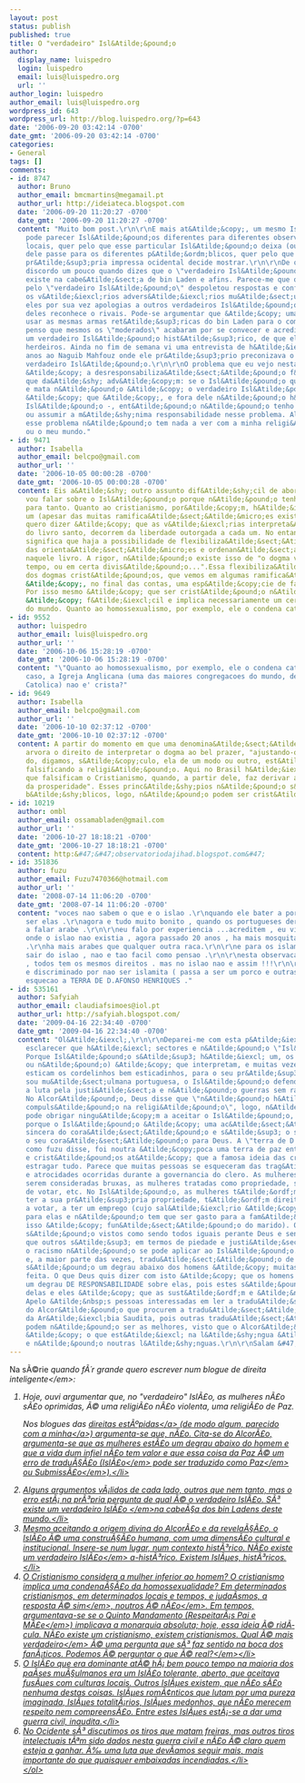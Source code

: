 ```yaml
---
layout: post
status: publish
published: true
title: O "verdadeiro" Isl&Atilde;&pound;o
author:
  display_name: luispedro
  login: luispedro
  email: luis@luispedro.org
  url: ''
author_login: luispedro
author_email: luis@luispedro.org
wordpress_id: 643
wordpress_url: http://blog.luispedro.org/?p=643
date: '2006-09-20 03:42:14 -0700'
date_gmt: '2006-09-20 03:42:14 -0700'
categories:
- General
tags: []
comments:
- id: 8747
  author: Bruno
  author_email: bmcmartins@megamail.pt
  author_url: http://ideiateca.blogspot.com
  date: '2006-09-20 11:20:27 -0700'
  date_gmt: '2006-09-20 11:20:27 -0700'
  content: "Muito bom post.\r\n\r\nE mais at&Atilde;&copy;, um mesmo Isl&Atilde;&pound;o
    pode parecer Isl&Atilde;&pound;os diferentes para diferentes observadores em diferentes
    locais, quer pelo que esse particular Isl&Atilde;&pound;o deixa (ou quer) que
    dele passe para os diferentes p&Atilde;&ordm;blicos, quer pelo que dele a nossa
    pr&Atilde;&sup3;pria impressa ocidental decide mostrar.\r\n\r\nDe qualquer modo,
    discordo um pouco quando dizes que o \"verdadeiro Isl&Atilde;&pound;o\" s&Atilde;&sup3;
    existe na cabe&Atilde;&sect;a de bin Laden e afins. Parece-me que o seu apelo
    pelo \"verdadeiro Isl&Atilde;&pound;o\" despoletou respostas e confrontos onde
    os v&Atilde;&iexcl;rios advers&Atilde;&iexcl;rios mu&Atilde;&sect;ulmanos fazem
    eles por sua vez apologias a outros verdadeiros Isl&Atilde;&pound;os, onde nenhum
    deles reconhece o rivais. Pode-se argumentar que &Atilde;&copy; uma necessidade
    usar as mesmas armas ret&Atilde;&sup3;ricas do bin Laden para o combater, mas
    penso que mesmos os \"moderados\" acabaram por se convecer e acreditar que existe
    um verdadeiro Isl&Atilde;&pound;o hist&Atilde;&sup3;rico, de que eles s&Atilde;&pound;o
    herdeiros. Ainda no fim de semana vi uma entrevista de h&Atilde;&iexcl; alguns
    anos ao Naguib Mahfouz onde ele pr&Atilde;&sup3;prio preconizava o regresso ao
    verdadeiro Isl&Atilde;&pound;o.\r\n\r\nO problema que eu vejo nesta tend&Atilde;&ordf;ncia
    &Atilde;&copy; a desresponsabiliza&Atilde;&sect;&Atilde;&pound;o f&Atilde;&iexcl;cil
    que da&Atilde;&shy; adv&Atilde;&copy;m: se o Isl&Atilde;&pound;o que aterroriza
    e mata n&Atilde;&pound;o &Atilde;&copy; o verdadeiro Isl&Atilde;&pound;o - o meu
    &Atilde;&copy; que &Atilde;&copy;, e fora dele n&Atilde;&pound;o h&Atilde;&iexcl;
    Isl&Atilde;&pound;o -, ent&Atilde;&pound;o n&Atilde;&pound;o tenho que responder
    ou assumir a m&Atilde;&shy;nima responsabilidade nesse problema. Ali&Atilde;&iexcl;s,
    esse problema n&Atilde;&pound;o tem nada a ver com a minha religi&Atilde;&pound;o
    ou o meu mundo."
- id: 9471
  author: Isabella
  author_email: belcpo@gmail.com
  author_url: ''
  date: '2006-10-05 00:00:28 -0700'
  date_gmt: '2006-10-05 00:00:28 -0700'
  content: Eis a&Atilde;&shy; outro assunto dif&Atilde;&shy;cil de abordar. N&Atilde;&pound;o
    vou falar sobre o Isl&Atilde;&pound;o porque n&Atilde;&pound;o tenho conhecimento
    para tanto. Quanto ao cristianismo, por&Atilde;&copy;m, h&Atilde;&iexcl; apenas
    um (apesar das muitas ramifica&Atilde;&sect;&Atilde;&micro;es existentes). O que
    quero dizer &Atilde;&copy; que as v&Atilde;&iexcl;rias interpreta&Atilde;&sect;&Atilde;&micro;es
    do livro santo, decorrem da liberdade outorgada a cada um. No entanto, isso n&Atilde;&pound;o
    significa que haja a possibilidade de flexibiliza&Atilde;&sect;&Atilde;&pound;o
    das orienta&Atilde;&sect;&Atilde;&micro;es e ordenan&Atilde;&sect;as apregoadas
    naquele livro. A rigor, n&Atilde;&pound;o existe isso de "o dogma varia em determinado
    tempo, ou em certa divis&Atilde;&pound;o...".Essa flexibiliza&Atilde;&sect;&Atilde;&pound;o
    dos dogmas crist&Atilde;&pound;os, que vemos em algumas ramifica&Atilde;&sect;&Atilde;&micro;es
    &Atilde;&copy;, no final das contas, uma esp&Atilde;&copy;cie de falsica&Atilde;&sect;&Atilde;&pound;o.
    Por isso mesmo &Atilde;&copy; que ser crist&Atilde;&pound;o n&Atilde;&pound;o
    &Atilde;&copy; f&Atilde;&iexcl;cil e implica necessariamente um certo afastamento
    do mundo. Quanto ao homossexualismo, por exemplo, ele o condena categoricamente!!
- id: 9552
  author: luispedro
  author_email: luis@luispedro.org
  author_url: ''
  date: '2006-10-06 15:28:19 -0700'
  date_gmt: '2006-10-06 15:28:19 -0700'
  content: "\"Quanto ao homossexualismo, por exemplo, ele o condena categoricamente!!\"\r\n\r\nNesse
    caso, a Igreja Anglicana (uma das maiores congregacoes do mundo, depois da Igreja
    Catolica) nao e' crista?"
- id: 9649
  author: Isabella
  author_email: belcpo@gmail.com
  author_url: ''
  date: '2006-10-10 02:37:12 -0700'
  date_gmt: '2006-10-10 02:37:12 -0700'
  content: A partir do momento em que uma denomina&Atilde;&sect;&Atilde;&pound;o se
    arvora o direito de interpretar o dogma ao bel prazer, "ajustando-o" ao contexto
    do, digamos, s&Atilde;&copy;culo, ela de um modo ou outro, est&Atilde;&iexcl;
    falsificando a religi&Atilde;&pound;o. Aqui no Brasil h&Atilde;&iexcl; denomina&Atilde;&sect;&Atilde;&micro;es
    que falsificam o Cristianismo, quando, a partir dele, faz derivar a chamada "teologia
    da prosperidade". Esses princ&Atilde;&shy;pios n&Atilde;&pound;o s&Atilde;&pound;o
    b&Atilde;&shy;blicos, logo, n&Atilde;&pound;o podem ser crist&Atilde;&pound;os!
- id: 10219
  author: ombl
  author_email: ossamabladen@gmail.com
  author_url: ''
  date: '2006-10-27 18:18:21 -0700'
  date_gmt: '2006-10-27 18:18:21 -0700'
  content: http:&#47;&#47;observatoriodajihad.blogspot.com&#47;
- id: 351836
  author: fuzu
  author_email: Fuzu7470366@hotmail.com
  author_url: ''
  date: '2008-07-14 11:06:20 -0700'
  date_gmt: '2008-07-14 11:06:20 -0700'
  content: "voces nao sabem o que e o islao .\r\nquando ele bater a porta e que vao
    ser elas .\r\nagora e tudo muito bonito , quando os portugueses derem que ja andao
    a falar arabe .\r\n\r\neu falo por experiencia ...acreditem , eu vivo num pais
    onde o islao nao existia , agora passado 20 anos , ha mais mosquitas que igrejas
    .\r\nha mais arabes que qualquer outra raca.\r\n\r\ne para os islamitas que querem
    sair do islao , nao e tao facil como pensao .\r\n\r\nesta observacao nao e racista
    , todos tem os mesmos direitos . mas no islao nao e assim !!!\r\n\r\numa pessoa
    e discriminado por nao ser islamita ( passa a ser um porco e outras coisas ) .\r\n\r\nnumca
    esquecao a TERRA DE D.AFONSO HENRIQUES ."
- id: 535161
  author: Safyiah
  author_email: claudiafsimoes@iol.pt
  author_url: http://safyiah.blogspot.com/
  date: '2009-04-16 22:34:40 -0700'
  date_gmt: '2009-04-16 22:34:40 -0700'
  content: "Ol&Atilde;&iexcl;,\r\n\r\nDeparei-me com esta p&Atilde;&iexcl;gina e queria
    esclarecer que h&Atilde;&iexcl; sectores e n&Atilde;&pound;o \"Isl&Atilde;&pound;os\".
    Porque Isl&Atilde;&pound;o s&Atilde;&sup3; h&Atilde;&iexcl; um, os homens (pol&Atilde;&shy;ticos
    ou n&Atilde;&pound;o) &Atilde;&copy; que interpretam, e muitas vezes at&Atilde;&copy;
    esticam os cordelinhos bem esticadinhos, para o seu pr&Atilde;&sup3;prio interesse.\r\nEu
    sou mu&Atilde;&sect;ulmana portuguesa, o Isl&Atilde;&pound;o defende expressamente
    a luta pela justi&Atilde;&sect;a e n&Atilde;&pound;o guerras sem raz&Atilde;&pound;o.
    No Alcor&Atilde;&pound;o, Deus disse que \"n&Atilde;&pound;o h&Atilde;&iexcl;
    compuls&Atilde;&pound;o na religi&Atilde;&pound;o\", logo, n&Atilde;&pound;o se
    pode obrigar ningu&Atilde;&copy;m a aceitar o Isl&Atilde;&pound;o, simplesmente
    porque o Isl&Atilde;&pound;o &Atilde;&copy; uma ac&Atilde;&sect;&Atilde;&pound;o
    sincera do cora&Atilde;&sect;&Atilde;&pound;o e s&Atilde;&sup3; o sente quem abre
    o seu cora&Atilde;&sect;&Atilde;&pound;o para Deus. A \"terra de D. Afonso Henriques\"
    como fuzu disse, foi noutra &Atilde;&copy;poca uma terra de paz entre mu&Atilde;&sect;ulmanos
    e crist&Atilde;&pound;os at&Atilde;&copy; que a famosa ideia das cruzadas veio
    estragar tudo. Parece que muitas pessoas se esqueceram das trag&Atilde;&copy;dias
    e atrocidades ocorridas durante a governancia do clero. As mulheres mortas por
    serem consideradas bruxas, as mulheres tratadas como propriedade, sem direito
    de votar, etc. No Isl&Atilde;&pound;o, as mulheres t&Atilde;&ordf;m direito a
    ter a sua pr&Atilde;&sup3;pria propriedade, t&Atilde;&ordf;m direito a divorciar-se,
    a votar, a ter um emprego (cujo sal&Atilde;&iexcl;rio &Atilde;&copy; s&Atilde;&sup3;
    para elas e n&Atilde;&pound;o tem que ser gasto para a fam&Atilde;&shy;lia obrigatoriamente,
    isso &Atilde;&copy; fun&Atilde;&sect;&Atilde;&pound;o do marido). Os seres humanos
    s&Atilde;&pound;o vistos como sendo todos iguais perante Deus e sendo melhores
    que outros s&Atilde;&sup3; em termos de piedade e justi&Atilde;&sect;a. Logo,
    o racismo n&Atilde;&pound;o se pode aplicar ao Isl&Atilde;&pound;o. A interpreta&Atilde;&sect;&Atilde;&pound;o
    e, a maior parte das vezes, tradu&Atilde;&sect;&Atilde;&pound;o de que as mulheres
    s&Atilde;&pound;o um degrau abaixo dos homens &Atilde;&copy; muitas vezes mal
    feita. O que Deus quis dizer com isto &Atilde;&copy; que os homens t&Atilde;&ordf;m
    um degrau DE RESPONSABILIDADE sobre elas, pois estes s&Atilde;&pound;o os protectores
    delas e eles &Atilde;&copy; que as sust&Atilde;&ordf;m e &Atilde;&nbsp; fam&Atilde;&shy;lia.
    Apelo &Atilde;&nbsp;s pessoas interessadas em ler a tradu&Atilde;&sect;&Atilde;&pound;o
    do Alcor&Atilde;&pound;o que procurem a tradu&Atilde;&sect;&Atilde;&pound;o certificada
    da Ar&Atilde;&iexcl;bia Saudita, pois outras tradu&Atilde;&sect;&Atilde;&micro;es
    podem n&Atilde;&pound;o ser as melhores, visto que o Alcor&Atilde;&pound;o verdadeiro
    &Atilde;&copy; o que est&Atilde;&iexcl; na l&Atilde;&shy;ngua &Atilde;&iexcl;rabe
    e n&Atilde;&pound;o noutras l&Atilde;&shy;nguas.\r\n\r\nSalam &#47; Paz"
---
```

<p>Na s&Atilde;&copy;rie <em>quando f&Atilde;&acute;r grande quero escrever num blogue de direita inteligente<&#47;em>:</p>
<ol>
<li>Hoje, ouvi argumentar que, no "verdadeiro" Isl&Atilde;&pound;o, as mulheres n&Atilde;&pound;o s&Atilde;&pound;o oprimidas, &Atilde;&copy; uma religi&Atilde;&pound;o n&Atilde;&pound;o violenta, uma religi&Atilde;&pound;o de Paz.
<p>Nos blogues das <a href="http:&#47;&#47;www.garfos.letrascomgarfos.net&#47;archives&#47;2006&#47;09&#47;20&#47;islao-a-minha-opiniao-i&#47;">direitas est&Atilde;&ordm;pidas<&#47;a> (de modo algum, parecido com a <a href="http:&#47;&#47;blog.luispedro.org&#47;?p=533">minha<&#47;a>) argumenta-se que, n&Atilde;&pound;o. Cita-se do Alcor&Atilde;&pound;o, argumenta-se que as mulheres est&Atilde;&pound;o um degrau abaixo do homem e que a vida dum infiel n&Atilde;&pound;o tem valor e que essa coisa da Paz &Atilde;&copy; um erro de tradu&Atilde;&sect;&Atilde;&pound;o (<em>Isl&Atilde;&pound;o<&#47;em> pode ser traduzido como <em>Paz<&#47;em> ou <em>Submiss&Atilde;&pound;o<&#47;em>).<&#47;li></p>
<li>Alguns argumentos v&Atilde;&iexcl;lidos de cada lado, outros que nem tanto, mas o erro est&Atilde;&iexcl; na pr&Atilde;&sup3;pria pergunta de qual &Atilde;&copy; o verdadeiro Isl&Atilde;&pound;o. S&Atilde;&sup3; existe um <em>verdadeiro Isl&Atilde;&pound;o <&#47;em>na cabe&Atilde;&sect;a dos bin Ladens deste mundo.<&#47;li>
<li>Mesmo aceitando a origem divina do Alcor&Atilde;&pound;o e da revela&Atilde;&sect;&Atilde;&pound;o, o Isl&Atilde;&pound;o &Atilde;&copy; uma constru&Atilde;&sect;&Atilde;&pound;o humana, com uma dimens&Atilde;&pound;o cultural e institucional. Insere-se num lugar, num contexto hist&Atilde;&sup3;rico. N&Atilde;&pound;o existe um <em>verdadeiro Isl&Atilde;&pound;o<&#47;em> a-hist&Atilde;&sup3;rico. Existem Isl&Atilde;&micro;es, hist&Atilde;&sup3;ricos.<&#47;li>
<li>O Cristianismo considera a mulher inferior ao homem? O cristianismo implica uma condena&Atilde;&sect;&Atilde;&pound;o da homossexualidade? Em determinados cristianismos, em determinados locais e tempos, e juda&Atilde;&shy;smos, a resposta &Atilde;&copy; <em>sim<&#47;em>, noutros &Atilde;&copy; <em>n&Atilde;&pound;o<&#47;em>. Em tempos, argumentava-se se o Quinto Mandamento (<em>Respeitar&Atilde;&iexcl;s Pai e M&Atilde;&pound;e<&#47;em>) implicava a monarquia absoluta; hoje, essa ideia &Atilde;&copy; rid&Atilde;&shy;cula. N&Atilde;&pound;o existe um cristianismo, existem cristianismos. Qual &Atilde;&copy; mais <em>verdadeiro<&#47;em> &Atilde;&copy; uma pergunta que s&Atilde;&sup3; faz sentido na boca dos fan&Atilde;&iexcl;ticos. Podemos &Atilde;&copy; perguntar <em>o que &Atilde;&copy; real?<&#47;em><&#47;li>
<li>O Isl&Atilde;&pound;o que era dominante at&Atilde;&copy; h&Atilde;&iexcl; bem pouco tempo na maioria dos pa&Atilde;&shy;ses mu&Atilde;&sect;ulmanos era um Isl&Atilde;&pound;o tolerante, aberto, que aceitava fus&Atilde;&micro;es com culturas locais. Outros Isl&Atilde;&micro;es existem, que n&Atilde;&pound;o s&Atilde;&pound;o nenhuma destas coisas. Isl&Atilde;&micro;es rom&Atilde;&cent;nticos que lutam por uma pureza imaginada, Isl&Atilde;&micro;es totalit&Atilde;&iexcl;rios, Isl&Atilde;&micro;es medonhos, que n&Atilde;&pound;o merecem respeito nem compreens&Atilde;&pound;o. Entre estes Isl&Atilde;&micro;es est&Atilde;&iexcl;-se a dar uma guerra civil, inaudita.<&#47;li>
<li>No Ocidente s&Atilde;&sup3; discutimos os tiros que matam freiras, mas outros tiros intelectuais t&Atilde;&ordf;m sido dados nesta guerra civil e n&Atilde;&pound;o &Atilde;&copy; claro quem esteja a ganhar. &Atilde;&permil; uma luta que dev&Atilde;&shy;amos seguir mais, mais importante do que quaisquer embaixadas incendiadas.<&#47;li><br />
<&#47;ol></p>
